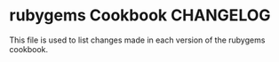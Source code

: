 # rubygems Cookbook CHANGELOG

This file is used to list changes made in each version of the rubygems cookbook.
